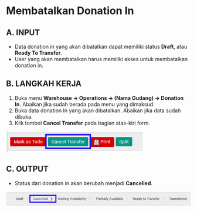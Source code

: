 # Membatalkan Donation In

## A. INPUT

* Data donation in yang akan dibatalkan dapat memiliki status **Draft**, atau **Ready To Transfer**.
* User yang akan membatalkan harus memiliki akses untuk membatalkan donation in.

## B. LANGKAH KERJA

1. Buka menu **Warehouse -> Operations -> (Nama Gudang) -> Donation In**. Abaikan jika sudah berada pada menu yang dimaksud.
2. Buka data donation In yang akan dibatalkan. Abaikan jika data sudah dibuka.
3. Klik tombol **Cancel Transfer** pada bagian atas-kiri form.

![](../../img/donation-in/tombol-cancel.png)

## C. OUTPUT

* Status dari donation in akan berubah menjadi **Cancelled**.

![](../../img/donation-in/status-cancel.png)
